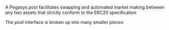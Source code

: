 A Pegasys pool facilitates swapping and automated market making between any two assets that strictly conform
to the ERC20 specification

The pool interface is broken up into many smaller pieces
